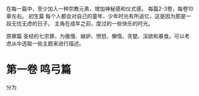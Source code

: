 在每一篇中，至少加入一种宗教元素，增加神秘感和仪式感。
每篇2-3卷，每卷10章左右。
初生篇
每个人都会对自己的童年、少年时光有所追忆，这是因为那是一段无忧无虑的日子。
主角在成年之前，度过的一些快乐的时光。

原罪篇
圣经的七宗罪，为傲慢、嫉妒、愤怒、懒惰、贪婪、淫欲和暴食。可以考虑从中选取一些主题来进行描述。

# 第一卷 鸣弓篇
分为